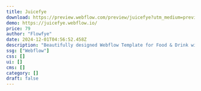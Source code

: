 ```yaml
---
title: Juicefye
download: https://preview.webflow.com/preview/juicefye?utm_medium=preview_link&utm_source=designer&utm_content=juicefye&preview=66e4c8ad9ac31cf6e9742bdf4f87da71&locale=en&workflow=preview
demo: https://juicefye.webflow.io/
price: 79
author: "Flowfye"
date: 2024-12-01T04:56:52.458Z
description: "Beautifully designed Webflow Template for Food & Drink with a distinct design and subtle animations. With a well thought-out CMS structure for services, team, and blog, you will be able to set up your new Food & Drink website in no time."
ssg: ["Webflow"]
css: []
ui: []
cms: []
category: []
draft: false
---
```


